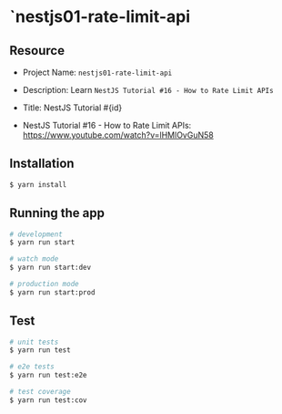 # `nestjs01-rate-limit-api

## Resource

- Project Name: `nestjs01-rate-limit-api`
- Description: Learn `NestJS Tutorial #16 - How to Rate Limit APIs`
- Title: NestJS Tutorial #{id}

- NestJS Tutorial #16 - How to Rate Limit APIs: https://www.youtube.com/watch?v=lHMlOvGuN58

## Installation

```bash
$ yarn install
```

## Running the app

```bash
# development
$ yarn run start

# watch mode
$ yarn run start:dev

# production mode
$ yarn run start:prod
```

## Test

```bash
# unit tests
$ yarn run test

# e2e tests
$ yarn run test:e2e

# test coverage
$ yarn run test:cov
```